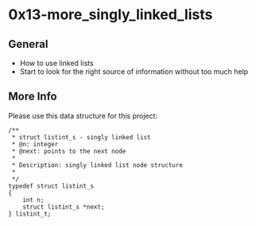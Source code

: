 # **0x13-more_singly_linked_lists**

## General

* How to use linked lists
* Start to look for the right source of information without too much help

## More Info

Please use this data structure for this project:

~~~~
/**
 * struct listint_s - singly linked list
 * @n: integer
 * @next: points to the next node
 *
 * Description: singly linked list node structure
 * 
 */
typedef struct listint_s
{
    int n;
    struct listint_s *next;
} listint_t;
~~~~
